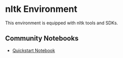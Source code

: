
# nltk Environment

This environment is equipped with nltk tools and SDKs.

## Community Notebooks

- [Quickstart Notebook](./quickstart.ipynb)
